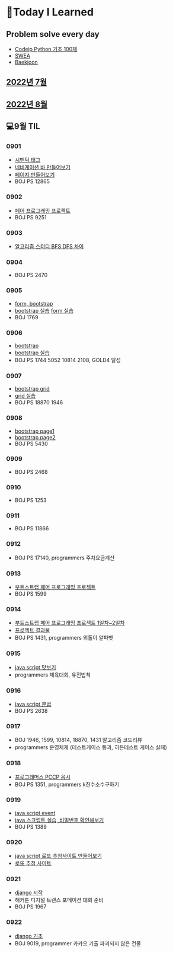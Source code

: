 # 📖Today I Learned

## Problem solve every day
* [Codeip Python 기초 100제](./Python_codeup/README.md)
* [SWEA](./SWEA/README.md)
* [Baekjoon](./Baekjoon/README.md)


## [2022년 7월](./202207TIL.md)
## [2022년 8월](./202208TIL.md)

## 💻9월 TIL
### 0901
* [시맨틱 태그](./수업내용/0901/web_day4.md)
* [네비게이션 바 만들어보기](./수업내용/0901/index.html)
* [페이지 만들어보기](./수업내용/0901/실습04/index.html)
* BOJ PS 12865

### 0902
* [페어 프로그래밍 프로젝트](./수업내용/0902/index.html)
* BOJ PS 9251

### 0903
* [알고리즘 스터디 BFS DFS 차이](./수업내용/0902/DFSBFS.md)

### 0904
* BOJ PS 2470

### 0905
* [form, bootstrap](./수업내용/0905/web_day5.md)
* [bootstrap 실습](./수업내용/0905/index.html) [form 실습](./수업내용/0905/login.html)
* BOJ 1769

### 0906
* [bootstrap](./수업내용/0906/web_day6.md)
* [bootstrap 실습](./수업내용/0906/실습6/main.html)
* BOJ PS 1744 5052 10814 2108, GOLD4 달성

### 0907
* [bootstrap grid](./수업내용/0907/web_day7.md)
* [grid 실습](./수업내용/0907/index.html)
* BOJ PS 18870 1946

### 0908
* [bootstrap page1](./수업내용/0908/index_1.html)
* [bootstrap page2](./수업내용/0908/index_2.html)
* BOJ PS 5430

### 0909
* BOJ PS 2468

### 0910
* BOJ PS 1253

### 0911
* BOJ PS 11866

### 0912
* BOJ PS 17140, programmers 주차요금계산

### 0913
* [부트스트랩 페어 프로그래밍 프로젝트](./수업내용/0913/README.md)
* BOJ PS 1599

### 0914
* [부트스트랩 페어 프로그래밍 프로젝트 1일차~2일차](./수업내용/0913/README.md)
* [프로젝트 결과물](https://pangpyo.github.io/DHKP.github.io/)
* BOJ PS 1431, programmers 외톨이 알파벳


### 0915
* [java script 맛보기](./수업내용/0915/web_day9.md)
* programmers 체육대회, 유전법칙

### 0916
* [java script 문법](./수업내용/0916/web_day10.md)
* BOJ PS 2638

### 0917
* BOJ 1946, 1599, 10814, 18870, 1431 알고리즘 코드리뷰
* programmers 운영체제 (테스트케이스 통과, 히든테스트 케이스 실패)

### 0918
* [프로그래머스 PCCP 응시](./수업내용/0918/PCCP.pdf) 
* BOJ PS 1351, programmers k진수소수구하기

### 0919
* [java script event](./수업내용/0919/web_day11.md)
* [java 스크립트 실습, 비밀번호 확인해보기](./수업내용/0919/04_password.html)
* BOJ PS 1389

### 0920
* [java script 로또 추첨사이트 만들어보기](./수업내용/0920/index.html)
* [로또 추첨 사이트](https://pangpyo.github.io/lotto/)

### 0921
* [django 시작](./수업내용/0921/Django_day1.md)
* 해커톤 디지털 트랜스 포메이션 대회 준비
* BOJ PS 1967

### 0922
* [django 기초](./수업내용/0921/Django_day1.md)
* BOJ 9019, programmer 카카오 기출 파괴되지 않은 건물